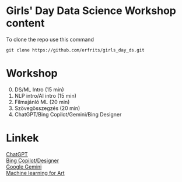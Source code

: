 # Girls' Day Data Science Workshop content

To clone the repo use this command
```shell
git clone https://github.com/erfrits/girls_day_ds.git
```

# Workshop
0. DS/ML Intro (15 min)
1. NLP intro/AI intro (15 min)      
2. Filmajánló ML (20 min)  
4. Szövegösszegzés (20 min)
5. ChatGPT/Bing Copilot/Gemini/Bing Designer

# Linkek  
[ChatGPT](https://chat.openai.com/)  
[Bing Copilot/Designer](https://www.bing.com/chat)  
[Google Gemini](https://gemini.google.com/app)  
[Machine learning for Art](https://ml4a.net/)  

  
